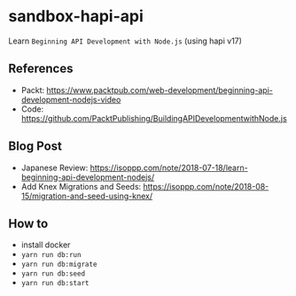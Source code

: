 # sandbox-hapi-api

Learn `Beginning API Development with Node.js` (using hapi v17)

## References

- Packt: https://www.packtpub.com/web-development/beginning-api-development-nodejs-video  
- Code: https://github.com/PacktPublishing/BuildingAPIDevelopmentwithNode.js

## Blog Post

- Japanese Review: https://isoppp.com/note/2018-07-18/learn-beginning-api-development-nodejs/
- Add Knex Migrations and Seeds: https://isoppp.com/note/2018-08-15/migration-and-seed-using-knex/

## How to

- install docker
- `yarn run db:run`
- `yarn run db:migrate`
- `yarn run db:seed`
- `yarn run db:start`
